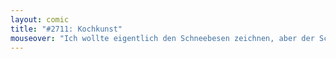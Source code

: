 ```yaml
---
layout: comic
title: "#2711: Kochkunst"
mouseover: "Ich wollte eigentlich den Schneebesen zeichnen, aber der Schneemann hatte Kehrwoche und hat ihn gleich mitgenommen."
---
```

